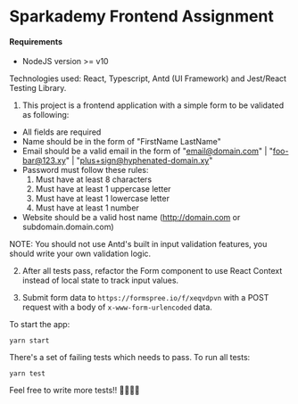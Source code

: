 # Sparkademy Frontend Assignment

#### Requirements
- NodeJS version >= v10

Technologies used: React, Typescript, Antd (UI Framework) and Jest/React Testing Library.

1. This project is a frontend application with a simple form to be validated as following:

- All fields are required
- Name should be in the form of "FirstName LastName"
- Email should be a valid email in the form of "email@domain.com" | "foo-bar@123.xy" | "plus+sign@hyphenated-domain.xy"
- Password must follow these rules:
  1. Must have at least 8 characters
  2. Must have at least 1 uppercase letter
  3. Must have at least 1 lowercase letter
  4. Must have at least 1 number
- Website should be a valid host name (http://domain.com or subdomain.domain.com)

NOTE: You should not use Antd's built in input validation features, you should write your own validation logic.

2. After all tests pass, refactor the Form component to use React Context instead of local state to track input values.

3. Submit form data to `https://formspree.io/f/xeqvdpvn` with a POST request with a body of
`x-www-form-urlencoded` data.

To start the app:
```
yarn start
```

There's a set of failing tests which needs to pass.
To run all tests:
```
yarn test
```

Feel free to write more tests!! 💪🧑‍💻🚀
